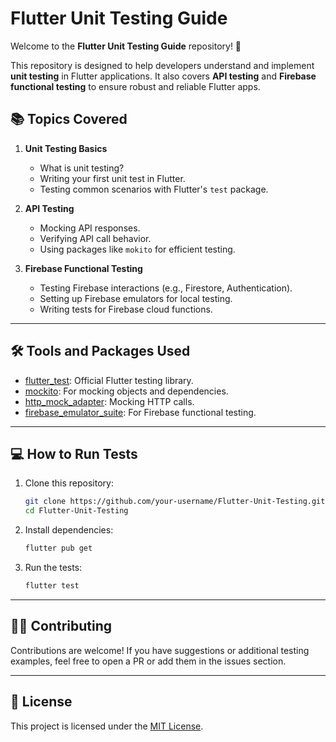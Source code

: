 # Flutter Unit Testing Guide

Welcome to the **Flutter Unit Testing Guide** repository! 🚀  

This repository is designed to help developers understand and implement **unit testing** in Flutter applications. It also covers **API testing** and **Firebase functional testing** to ensure robust and reliable Flutter apps.

## 📚 Topics Covered

1. **Unit Testing Basics**  
   - What is unit testing?  
   - Writing your first unit test in Flutter.  
   - Testing common scenarios with Flutter's `test` package.

2. **API Testing**  
   - Mocking API responses.  
   - Verifying API call behavior.  
   - Using packages like `mokito` for efficient testing.

3. **Firebase Functional Testing**  
   - Testing Firebase interactions (e.g., Firestore, Authentication).  
   - Setting up Firebase emulators for local testing.  
   - Writing tests for Firebase cloud functions.

---

## 🛠️ Tools and Packages Used

- [flutter_test](https://pub.dev/packages/flutter_test): Official Flutter testing library.  
- [mockito](https://pub.dev/packages/mockito): For mocking objects and dependencies.  
- [http_mock_adapter](https://pub.dev/packages/http_mock_adapter): Mocking HTTP calls.  
- [firebase_emulator_suite](https://firebase.google.com/docs/emulator-suite): For Firebase functional testing.

---

## 💻 How to Run Tests

1. Clone this repository:
   ```bash
   git clone https://github.com/your-username/Flutter-Unit-Testing.git
   cd Flutter-Unit-Testing
   ```
2. Install dependencies:
   ```bash
   flutter pub get
   ```
3. Run the tests:
   ```bash
   flutter test
   ```

---

## 🧑‍💻 Contributing

Contributions are welcome! If you have suggestions or additional testing examples, feel free to open a PR or add them in the issues section.

---

## 📜 License

This project is licensed under the [MIT License](LICENSE).

